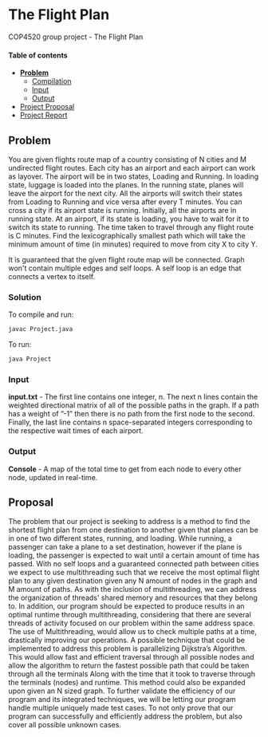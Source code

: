 # The Flight Plan
COP4520 group project - The Flight Plan
<h4>Table of contents</h4>
<ul>
  <li>
    <a href="#problem"><b>Problem</b></a>
    <ul>
      <li><a href="#solution">Compilation</a></li>
      <li><a href="#input">Input</a></li>
      <li><a href="#output">Output</a></li>
    </ul>
  </li>
  <li><a href="#proposal">Project Proposal</a></li>
  
  <li><a href="./report.pdf">Project Report</a></li>
</ul>



## Problem
You are given flights route map of a country consisting of N cities and M undirected flight routes. Each city has an airport and each airport can work as layover. The airport will be in two states, Loading and Running. In loading state, luggage is loaded into the planes. In the running state, planes will leave the airport for the next city. All the airports will switch their states from Loading to Running and vice versa after every T minutes. You can cross a city if its airport state is running. Initially, all the airports are in running state. At an airport, if its state is loading, you have to wait for it to switch its state to running. The time taken to travel through any flight route is C minutes. Find the lexicographically smallest path which will take the minimum amount of time (in minutes) required to move from city X to city Y.

It is guaranteed that the given flight route map will be connected. Graph won't contain multiple edges and self loops. A self loop is an edge that connects a vertex to itself.

### Solution

To compile and run:
  ```sh
  javac Project.java
  ```
To run:
  ```sh
  java Project
  ```

### Input
**input.txt** - The first line contains one integer, n. The next n lines contain the weighted directional matrix of all of the possible paths in the graph. If a path has a weight of ”-1” then there is no path from the first node to the second. Finally, the last line contains n space-separated integers corresponding to the respective wait times of each airport.

### Output
**Console** - A map of the total time to get from each node to every other node, updated in real-time.


## Proposal
The problem that our project is seeking to address is a method to find the shortest flight plan from one destination to another given that planes can be in one of two different states, running, and loading. While running, a passenger can take a plane to a set destination, however if the plane is loading, the passenger is expected to wait until a certain amount of time has passed. With no self loops and a guaranteed connected path between cities we expect to use multithreading such that we receive the most optimal flight plan to any given destination given any N amount of nodes in the graph and M amount of paths. As with the inclusion of multithreading, we can address the organization of threads' shared memory and resources that they belong to. In addition, our program should be expected to produce results in an optimal runtime through multithreading, considering that there are several threads of activity focused on our problem within the same address space. The use of Multithreading, would allow us to check multiple paths at a time, drastically improving our operations. A possible technique that could be implemented to address this problem is parallelizing Dijkstra’s Algorithm. This would allow fast and efficient traversal through all possible nodes and allow the algorithm to return the fastest possible path that could be taken through all the terminals Along with the time that it took to traverse through the terminals (nodes) and runtime. This method could also be expanded upon given an N sized graph. To further validate the efficiency of our program and its integrated techniques, we will be letting our program handle multiple uniquely made test cases. To not only prove that our program can successfully and efficiently address the problem, but also cover all possible unknown cases.
